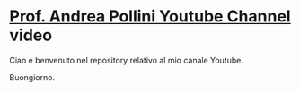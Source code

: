 # [Prof. Andrea Pollini Youtube Channel](http://bit.ly/AndreaPolliniYT) video

Ciao e benvenuto nel repository relativo al mio canale Youtube.


Buongiorno.

